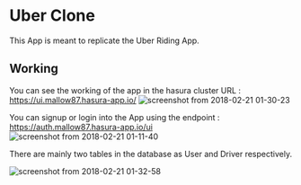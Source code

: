 # Uber Clone
This App is meant to replicate the Uber Riding App.

## Working
You can see the working of the app in the hasura cluster URL : https://ui.mallow87.hasura-app.io/
![screenshot from 2018-02-21 01-30-23](https://user-images.githubusercontent.com/17553307/36446296-e20666dc-16a6-11e8-819c-e064d6d4ab91.png)

You can signup or login into the App using the endpoint : https://auth.mallow87.hasura-app.io/ui
![screenshot from 2018-02-21 01-11-40](https://user-images.githubusercontent.com/17553307/36446304-e5d7f924-16a6-11e8-9458-a68e9955a66c.png)

There are mainly two tables in the database as User and Driver respectively.

![screenshot from 2018-02-21 01-32-58](https://user-images.githubusercontent.com/17553307/36446529-98653746-16a7-11e8-8720-8193dff1f823.png)
